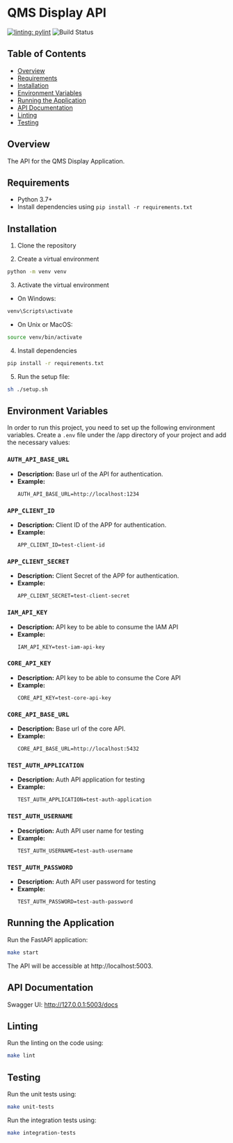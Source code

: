 # QMS Display API
[![linting: pylint](https://img.shields.io/badge/linting-pylint-yellowgreen)](https://github.com/pylint-dev/pylint)
![Build Status](https://github.com/trejosoftdo/qms-display-api/actions/workflows/build.yml/badge.svg)


## Table of Contents
- [Overview](#overview)
- [Requirements](#requirements)
- [Installation](#installation)
- [Environment Variables](#environment-variables)
- [Running the Application](#running-the-application)
- [API Documentation](#api-documentation)
- [Linting](#linting)
- [Testing](#testing)

## Overview

The API for the QMS Display Application.

## Requirements

- Python 3.7+
- Install dependencies using `pip install -r requirements.txt`

## Installation

1. Clone the repository

2. Create a virtual environment
```bash
python -m venv venv
```

3. Activate the virtual environment
- On Windows:
```bash
venv\Scripts\activate
```

- On Unix or MacOS:
```bash
source venv/bin/activate
```

4. Install dependencies
```bash
pip install -r requirements.txt
```

5. Run the setup file:
```bash
sh ./setup.sh
```

## Environment Variables

In order to run this project, you need to set up the following environment variables. Create a `.env` file under the /app directory of your project and add the necessary values:

### `AUTH_API_BASE_URL`

- **Description:** Base url of the API for authentication.
- **Example:** 
  ```plaintext
  AUTH_API_BASE_URL=http://localhost:1234
  ```

### `APP_CLIENT_ID`

- **Description:** Client ID of the APP for authentication.
- **Example:** 
  ```plaintext
  APP_CLIENT_ID=test-client-id
  ```

### `APP_CLIENT_SECRET`

- **Description:** Client Secret of the APP for authentication.
- **Example:** 
  ```plaintext
  APP_CLIENT_SECRET=test-client-secret
  ```

### `IAM_API_KEY`

- **Description:** API key to be able to consume the IAM API
- **Example:** 
  ```plaintext
  IAM_API_KEY=test-iam-api-key
  ```

### `CORE_API_KEY`

- **Description:** API key to be able to consume the Core API
- **Example:** 
  ```plaintext
  CORE_API_KEY=test-core-api-key
  ```

### `CORE_API_BASE_URL`

- **Description:** Base url of the core API.
- **Example:** 
  ```plaintext
  CORE_API_BASE_URL=http://localhost:5432
  ```

### `TEST_AUTH_APPLICATION`

- **Description:** Auth API application for testing
- **Example:** 
  ```plaintext
  TEST_AUTH_APPLICATION=test-auth-application
  ```

### `TEST_AUTH_USERNAME`

- **Description:** Auth API user name for testing
- **Example:** 
  ```plaintext
  TEST_AUTH_USERNAME=test-auth-username
  ```

### `TEST_AUTH_PASSWORD`

- **Description:** Auth API user password for testing
- **Example:** 
  ```plaintext
  TEST_AUTH_PASSWORD=test-auth-password
  ```

## Running the Application
Run the FastAPI application:
```bash
make start
```

The API will be accessible at http://localhost:5003.

## API Documentation
Swagger UI: http://127.0.0.1:5003/docs

## Linting
Run the linting on the code using:

```bash
make lint
```

## Testing
Run the unit tests using:

```bash
make unit-tests
```

Run the integration tests using:

```bash
make integration-tests
```
